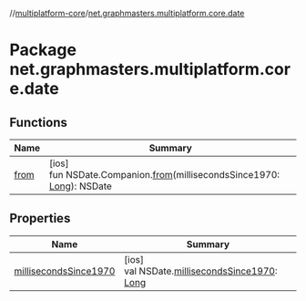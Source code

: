 //[multiplatform-core](../../index.md)/[net.graphmasters.multiplatform.core.date](index.md)

# Package net.graphmasters.multiplatform.core.date

## Functions

| Name | Summary |
|---|---|
| [from](from.md) | [ios]<br>fun NSDate.Companion.[from](from.md)(millisecondsSince1970: [Long](https://kotlinlang.org/api/latest/jvm/stdlib/kotlin/-long/index.html)): NSDate |

## Properties

| Name | Summary |
|---|---|
| [millisecondsSince1970](milliseconds-since1970.md) | [ios]<br>val NSDate.[millisecondsSince1970](milliseconds-since1970.md): [Long](https://kotlinlang.org/api/latest/jvm/stdlib/kotlin/-long/index.html) |
